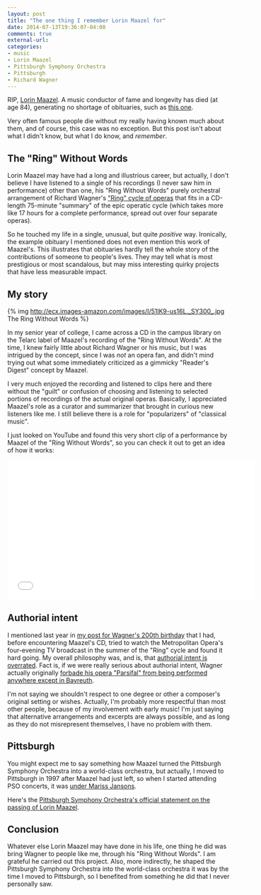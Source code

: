 ```yaml
---
layout: post
title: "The one thing I remember Lorin Maazel for"
date: 2014-07-13T19:36:07-04:00
comments: true
external-url: 
categories: 
- music
- Lorin Maazel
- Pittsburgh Symphony Orchestra
- Pittsburgh
- Richard Wagner
---
```

RIP, [Lorin Maazel](http://en.wikipedia.org/wiki/Lorin_Maazel). A music conductor of fame and longevity has died (at age 84), generating no shortage of obituaries, such as [this one](http://www.nytimes.com/2014/07/14/arts/music/lorin-maazel-brilliant-intense-and-enigmatic-conductor-dies-at-84.html).

Very often famous people die without my really having known much about them, and of course, this case was no exception. But this post isn't about what I didn't know, but what I do know, and *remember*.

<!--more-->

## The "Ring" Without Words

Lorin Maazel may have had a long and illustrious career, but actually, I don't believe I have listened to a single of his recordings (I never saw him in performance) other than one, his "Ring Without Words" purely orchestral arrangement of Richard Wagner's ["Ring" cycle of operas](http://en.wikipedia.org/wiki/Der_Ring_des_Nibelungen) that fits in a CD-length 75-minute "summary" of the epic operatic cycle (which takes more like 17 hours for a complete performance, spread out over four separate operas).

So he touched my life in a single, unusual, but quite *positive* way. Ironically, the example obituary I mentioned does not even mention this work of Maazel's. This illustrates that obituaries hardly tell the whole story of the contributions of someone to people's lives. They may tell what is most prestigious or most scandalous, but may miss interesting quirky projects that have less measurable impact.

## My story

{% img http://ecx.images-amazon.com/images/I/51lK9-us16L._SY300_.jpg The Ring Without Words %}

In my senior year of college, I came across a CD in the campus library on the Telarc label of Maazel's recording of the "Ring Without Words". At the time, I knew fairly little about Richard Wagner or his music, but I was intrigued by the concept, since I was *not* an opera fan, and didn't mind trying out what some immediately criticized as a gimmicky "Reader's Digest" concept by Maazel.

I very much enjoyed the recording and listened to clips here and there without the "guilt" or confusion of choosing and listening to selected portions of recordings of the actual original operas. Basically, I appreciated Maazel's role as a curator and summarizer that brought in curious new listeners like me. I still believe there is a role for "popularizers" of "classical music".

I just looked on YouTube and found this very short clip of a performance by Maazel of the "Ring Without Words", so you can check it out to get an idea of how it works:

<iframe width="560" height="315" src="//www.youtube.com/embed/h9ObRSy3D1E" frameborder="0" allowfullscreen></iframe>

## Authorial intent

I mentioned last year in [my post for Wagner's 200th birthday](/blog/2013/05/22/reflections-on-richard-wagners-200th-birthday/) that I had, before encountering Maazel's CD, tried to watch the Metropolitan Opera's four-evening TV broadcast in the summer of the "Ring" cycle and found it hard going. My overall philosophy was, and is, that [authorial intent is overrated](/blog/2013/05/24/why-i-will-always-pronounce-gif-like-gift-and-not-like-jif/). Fact is, if we were really serious about authorial intent, Wagner actually originally [forbade his opera "Parsifal" from being performed anywhere except in Bayreuth](http://en.wikipedia.org/wiki/Parsifal#The_ban_on_Parsifal_outside_Bayreuth).

I'm not saying we shouldn't respect to one degree or other a composer's original setting or wishes. Actually, I'm probably more respectful than most other people, because of my involvement with early music! I'm just saying that alternative arrangements and excerpts are always possible, and as long as they do not misrepresent themselves, I have no problem with them.

## Pittsburgh

You might expect me to say something how Maazel turned the Pittsburgh Symphony Orchestra into a world-class orchestra, but actually, I moved to Pittsburgh in 1997 after Maazel had just left, so when I started attending PSO concerts, it was [under Mariss Jansons](/blog/2012/06/08/heinz-hall-memories-at-the-pittsburgh-symphony-being-shocked-out-of-my-mind-upon-experiencing-prokofievs-second-piano-concerto-for-the-first-time/).

Here's the [Pittsburgh Symphony Orchestra's official statement on the passing of Lorin Maazel](http://blogs.pittsburghsymphony.org/2014/07/statement-on-the-death-of-former-pittsburgh-symphony-orchestra-music-director-lorin-maazel/).

## Conclusion

Whatever else Lorin Maazel may have done in his life, one thing he did was bring Wagner to people like me, through his "Ring Without Words". I am grateful he carried out this project. Also, more indirectly, he shaped the Pittsburgh Symphony Orchestra into the world-class orchestra it was by the time I moved to Pittsburgh, so I benefited from something he did that I never personally saw.
